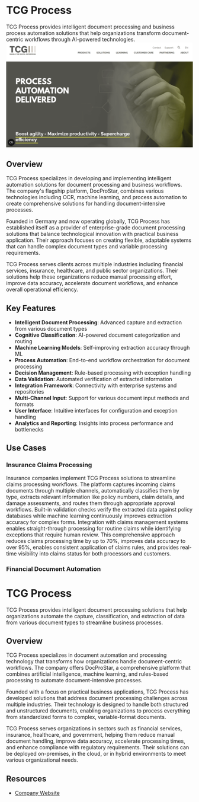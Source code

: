 
# TCG Process

TCG Process provides intelligent document processing and business process automation solutions that help organizations transform document-centric workflows through AI-powered technologies.
![TCG Process](./assets/tcg-process.png)

## Overview

TCG Process specializes in developing and implementing intelligent automation solutions for document processing and business workflows. The company's flagship platform, DocProStar, combines various technologies including OCR, machine learning, and process automation to create comprehensive solutions for handling document-intensive processes.

Founded in Germany and now operating globally, TCG Process has established itself as a provider of enterprise-grade document processing solutions that balance technological innovation with practical business application. Their approach focuses on creating flexible, adaptable systems that can handle complex document types and variable processing requirements.

TCG Process serves clients across multiple industries including financial services, insurance, healthcare, and public sector organizations. Their solutions help these organizations reduce manual processing effort, improve data accuracy, accelerate document workflows, and enhance overall operational efficiency.

## Key Features

- **Intelligent Document Processing**: Advanced capture and extraction from various document types
- **Cognitive Classification**: AI-powered document categorization and routing
- **Machine Learning Models**: Self-improving extraction accuracy through ML
- **Process Automation**: End-to-end workflow orchestration for document processing
- **Decision Management**: Rule-based processing with exception handling
- **Data Validation**: Automated verification of extracted information
- **Integration Framework**: Connectivity with enterprise systems and repositories
- **Multi-Channel Input**: Support for various document input methods and formats
- **User Interface**: Intuitive interfaces for configuration and exception handling
- **Analytics and Reporting**: Insights into process performance and bottlenecks

## Use Cases

### Insurance Claims Processing

Insurance companies implement TCG Process solutions to streamline claims processing workflows. The platform captures incoming claims documents through multiple channels, automatically classifies them by type, extracts relevant information like policy numbers, claim details, and damage assessments, and routes them through appropriate approval workflows. Built-in validation checks verify the extracted data against policy databases while machine learning continuously improves extraction accuracy for complex forms. Integration with claims management systems enables straight-through processing for routine claims while identifying exceptions that require human review. This comprehensive approach reduces claims processing time by up to 70%, improves data accuracy to over 95%, enables consistent application of claims rules, and provides real-time visibility into claims status for both processors and customers.

### Financial Document Automation
# TCG Process

TCG Process provides intelligent document processing solutions that help organizations automate the capture, classification, and extraction of data from various document types to streamline business processes.

## Overview

TCG Process specializes in document automation and processing technology that transforms how organizations handle document-centric workflows. The company offers DocProStar, a comprehensive platform that combines artificial intelligence, machine learning, and rules-based processing to automate document-intensive processes.

Founded with a focus on practical business applications, TCG Process has developed solutions that address document processing challenges across multiple industries. Their technology is designed to handle both structured and unstructured documents, enabling organizations to process everything from standardized forms to complex, variable-format documents.

TCG Process serves organizations in sectors such as financial services, insurance, healthcare, and government, helping them reduce manual document handling, improve data accuracy, accelerate processing times, and enhance compliance with regulatory requirements. Their solutions can be deployed on-premises, in the cloud, or in hybrid environments to meet various organizational needs.

## Resources

- [Company Website](https://www.tcgprocess.com/en-en/)
